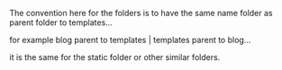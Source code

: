 The convention here for the folders is to have the same name folder as parent folder to templates...

for example
blog parent to templates | templates parent to blog...

it is the same for the static folder or other similar folders.

